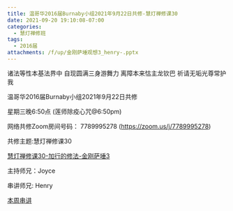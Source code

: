 ```yaml
---
title: 温哥华2016届Burnaby小组2021年9月22日共修-慧灯禅修课30
date: 2021-09-20 19:10:08-07:00
categories:
  - 慧灯禅修班
tags:
  - 2016届
attachments: /f/up/金刚萨埵观想3_henry-.pptx
---
```

诸法等性本基法界中 自现圆满三身游舞力 离障本来怙主龙钦巴 祈请无垢光尊常护我

温哥华2016届Burnaby小组2021年9月22日共修 

星期三晚6:50点 (莲师除疫心咒@6:50pm)

网络共修Zoom房间号码： 7789995278 (<https://zoom.us/j/7789995278>)

共修主题:慧灯禅修课30

[慧灯禅修课30-加行的修法-金刚萨埵3](https://www.huidengzhiguang.com/index.php/huideng-jiangtang/2016-07-21-09-15-04/2018-02-06-07-52-48/3844-l19008) 


主持师兄：Joyce

串讲师兄: Henry

[本周串讲](/f/up/金刚萨埵观想3_henry-.pptx)